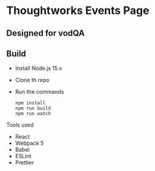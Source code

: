 # Thoughtworks Events Page

## Designed for vodQA

## Build

- Install Node.js 15.x
- Clone th repo
- Run the commands

  ```
  npm install
  npm run build
  npm run watch
  ```

Tools used

- React
- Webpack 5
- Babel
- ESLint
- Prettier
